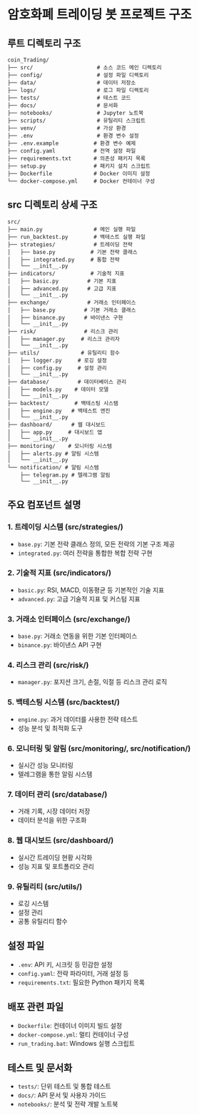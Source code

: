 # 암호화폐 트레이딩 봇 프로젝트 구조

## 루트 디렉토리 구조
```
coin_Trading/
├── src/                    # 소스 코드 메인 디렉토리
├── config/                 # 설정 파일 디렉토리
├── data/                   # 데이터 저장소
├── logs/                   # 로그 파일 디렉토리
├── tests/                  # 테스트 코드
├── docs/                   # 문서화
├── notebooks/              # Jupyter 노트북
├── scripts/                # 유틸리티 스크립트
├── venv/                   # 가상 환경
├── .env                    # 환경 변수 설정
├── .env.example           # 환경 변수 예제
├── config.yaml            # 전역 설정 파일
├── requirements.txt       # 의존성 패키지 목록
├── setup.py               # 패키지 설치 스크립트
├── Dockerfile             # Docker 이미지 설정
└── docker-compose.yml     # Docker 컨테이너 구성
```

## src 디렉토리 상세 구조
```
src/
├── main.py                # 메인 실행 파일
├── run_backtest.py        # 백테스트 실행 파일
├── strategies/            # 트레이딩 전략
│   ├── base.py           # 기본 전략 클래스
│   ├── integrated.py     # 통합 전략
│   └── __init__.py
├── indicators/           # 기술적 지표
│   ├── basic.py         # 기본 지표
│   ├── advanced.py      # 고급 지표
│   └── __init__.py
├── exchange/            # 거래소 인터페이스
│   ├── base.py         # 기본 거래소 클래스
│   ├── binance.py      # 바이낸스 구현
│   └── __init__.py
├── risk/               # 리스크 관리
│   ├── manager.py     # 리스크 관리자
│   └── __init__.py
├── utils/             # 유틸리티 함수
│   ├── logger.py     # 로깅 설정
│   ├── config.py     # 설정 관리
│   └── __init__.py
├── database/         # 데이터베이스 관리
│   ├── models.py    # 데이터 모델
│   └── __init__.py
├── backtest/        # 백테스팅 시스템
│   ├── engine.py   # 백테스트 엔진
│   └── __init__.py
├── dashboard/      # 웹 대시보드
│   ├── app.py     # 대시보드 앱
│   └── __init__.py
├── monitoring/    # 모니터링 시스템
│   ├── alerts.py # 알림 시스템
│   └── __init__.py
└── notification/ # 알림 시스템
    ├── telegram.py # 텔레그램 알림
    └── __init__.py
```

## 주요 컴포넌트 설명

### 1. 트레이딩 시스템 (src/strategies/)
- `base.py`: 기본 전략 클래스 정의, 모든 전략의 기본 구조 제공
- `integrated.py`: 여러 전략을 통합한 복합 전략 구현

### 2. 기술적 지표 (src/indicators/)
- `basic.py`: RSI, MACD, 이동평균 등 기본적인 기술 지표
- `advanced.py`: 고급 기술적 지표 및 커스텀 지표

### 3. 거래소 인터페이스 (src/exchange/)
- `base.py`: 거래소 연동을 위한 기본 인터페이스
- `binance.py`: 바이낸스 API 구현

### 4. 리스크 관리 (src/risk/)
- `manager.py`: 포지션 크기, 손절, 익절 등 리스크 관리 로직

### 5. 백테스팅 시스템 (src/backtest/)
- `engine.py`: 과거 데이터를 사용한 전략 테스트
- 성능 분석 및 최적화 도구

### 6. 모니터링 및 알림 (src/monitoring/, src/notification/)
- 실시간 성능 모니터링
- 텔레그램을 통한 알림 시스템

### 7. 데이터 관리 (src/database/)
- 거래 기록, 시장 데이터 저장
- 데이터 분석을 위한 구조화

### 8. 웹 대시보드 (src/dashboard/)
- 실시간 트레이딩 현황 시각화
- 성능 지표 및 포트폴리오 관리

### 9. 유틸리티 (src/utils/)
- 로깅 시스템
- 설정 관리
- 공통 유틸리티 함수

## 설정 파일
- `.env`: API 키, 시크릿 등 민감한 설정
- `config.yaml`: 전략 파라미터, 거래 설정 등
- `requirements.txt`: 필요한 Python 패키지 목록

## 배포 관련 파일
- `Dockerfile`: 컨테이너 이미지 빌드 설정
- `docker-compose.yml`: 멀티 컨테이너 구성
- `run_trading.bat`: Windows 실행 스크립트

## 테스트 및 문서화
- `tests/`: 단위 테스트 및 통합 테스트
- `docs/`: API 문서 및 사용자 가이드
- `notebooks/`: 분석 및 전략 개발 노트북 